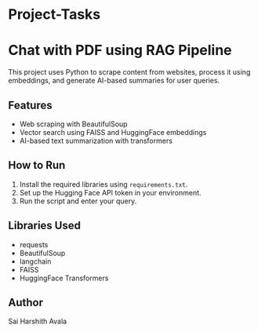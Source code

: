 # Project-Tasks
# Chat with PDF using RAG Pipeline
This project uses Python to scrape content from websites, process it using embeddings, and generate AI-based summaries for user queries.

## Features
- Web scraping with BeautifulSoup
- Vector search using FAISS and HuggingFace embeddings
- AI-based text summarization with transformers

## How to Run
1. Install the required libraries using `requirements.txt`.
2. Set up the Hugging Face API token in your environment.
3. Run the script and enter your query.

## Libraries Used
- requests
- BeautifulSoup
- langchain
- FAISS
- HuggingFace Transformers

## Author
Sai Harshith Avala
